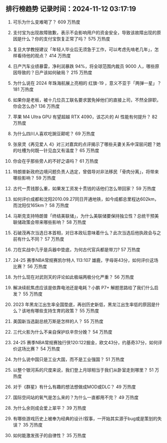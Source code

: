 
## 排行榜趋势 记录时间：2024-11-12 03:17:19
  
  1. 可乐为什么变难喝了？ 609 万热度
    
  2. 支付宝为出现故障致歉，表示不会影响用户的资金安全，导致该故障出现的原因是什么？你的支付宝恢复正常了吗？ 575 万热度
    
  3. 复旦大学教授建议「年轻人毕业后无须急于工作，可以考虑先啃老几年」，怎样看待他的观点？ 414 万热度
    
  4. 日产汽车业绩暴雷，净利润暴跌 94%，将全球范围内裁员 9000 人，哪些原因导致的？日产该如何破局？ 215 万热度
    
  5. 为什么说在 2024 年珠海航展上亮相的 红旗-19 ，意义不亚于「两弹一星」？ 181 万热度
    
  6. 如果你是老板，被十几位员工联名要求罢免掉他们的直接上司，不然全辞职，你会怎么办? 136 万热度
    
  7. 苹果 M4 Ultra GPU 有望超越 RTX 4090，该芯片的 AI 性能有何提升？ 82 万热度
    
  8. 为什么四川人喜欢吃豌豆颠呢？ 69 万热度
    
  9. 张泉灵《再见爱人 4》对三对嘉宾的点评揭示了哪些夫妻关系中深层问题？她的吐槽为何既一针见血又有温度？ 65 万热度
    
  10. 你会在乎那些旁人的不好之语吗？ 61 万热度
    
  11. 特朗普新政府边境问题负责人选定，曾倡导对非法移民「骨肉分离」，将带来哪些影响？ 59 万热度
    
  12. 古代一贯钱那么重，如果发工资发十贯钱的话他们怎么带回家？ 59 万热度
    
  13. 如何评价成都和沈阳2010.09.27同日开通地铁，如今成都总里程达602km，而沈阳仅165km？ 58 万热度
    
  14. 马斯克支持特朗普「终结美联储」，为什么美联储要保持独立性？总统干预美联储政策会带来哪些影响？ 58 万热度
    
  15. 石破茂再次当选日本首相，对日本政坛意味着什么？此次当选后他执政会与之前有什么不同？ 57 万热度
    
  16. 刀在实战中几乎是兵器中垫底，为何古代官兵都是带刀? 57 万热度
    
  17. 24-25 赛季NBA常规赛凯尔特人 113:107 雄鹿，字母哥43分，如何评价这场比赛？ 56 万热度
    
  18. 为什么现在对武则天的评论如此极端两极分化严重？ 56 万热度
    
  19. 解决续航焦虑应该是依靠电池还是电耗？小鹏 P7+ 解题思路给了我们什么启发？ 55 万热度
    
  20. 2023 年黑龙江出生率全国垫底，再创历史新低，黑龙江出生率低的原因是什么？该地有哪些支持生育的政策？ 55 万热度
    
  21. 美国新当选副总统万斯是怎样的人？ 55 万热度
    
  22. 三代火影为什么不亲自保护玖辛奈分娩？ 54 万热度
    
  23. 24-25 赛季NBA常规赛独行侠120:122掘金，欧文43分，约基奇37分，如何评价这场比赛？ 54 万热度
    
  24. 为什么说中国只是工业大国，而不是工业强国？ 51 万热度
    
  25. 以整个银河系的尺度来说，我们登上月球相当于我们从卧室走到哪里？ 51 万热度
    
  26. 对于《群星》有什么有趣的想法想做成MOD或DLC？ 49 万热度
    
  27. 国际空间站的氧气是怎么来的？为什么一直都用不完？ 49 万热度
    
  28. 为什么余则成会爱上翠平？ 39 万热度
    
  29. 有哪些游戏历史上被奉为经典的设计/叙事，一开始其实源于bug或是策划的失误？ 35 万热度
    
  30. 如何能激发孩子的自律性？ 35 万热度
    